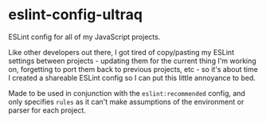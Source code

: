 
eslint-config-ultraq
====================

ESLint config for all of my JavaScript projects.

Like other developers out there, I got tired of copy/pasting my ESLint settings
between projects - updating them for the current thing I'm working on,
forgetting to port them back to previous projects, etc - so it's about time I
created a shareable ESLint config so I can put this little annoyance to bed.

Made to be used in conjunction with the `eslint:recommended` config, and only
specifies `rules` as it can't make assumptions of the environment or parser for
each project.
